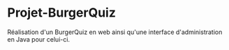 # Projet-BurgerQuiz

Réalisation d'un BurgerQuiz en web ainsi qu'une interface d'administration en Java pour celui-ci.
